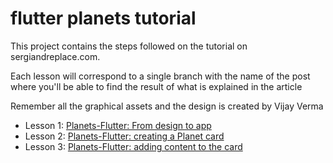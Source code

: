 # flutter planets tutorial

This project contains the steps followed on the tutorial on sergiandreplace.com.

Each lesson will correspond to a single branch with the name of the post where you'll be able to find the result of what is explained in the article

Remember all the graphical assets and the design is created by Vijay Verma

* Lesson 1: [Planets-Flutter: From design to app](http://sergiandreplace.com/2017/09/planets-flutter-from-design-to-app/)
* Lesson 2: [Planets-Flutter: creating a Planet card](http://sergiandreplace.com/2017/09/planets-flutter-creating-a-planet-card/)
* Lesson 3: [Planets-Flutter: adding content to the card](http://sergiandreplace/2017/10/planets-flutter-adding-content-to-the-card/)